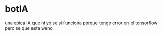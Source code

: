# botIA
una epica IA que ni yo se si funciona porque tengo error en el tensorflow pero se que esta weno
